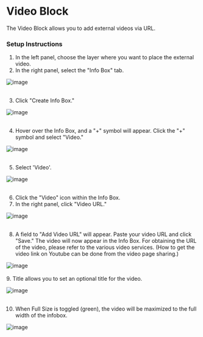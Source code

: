 # Video Block

The Video Block allows you to add external videos via URL.

### Setup Instructions

1. In the left panel, choose the layer where you want to place the external video.
2. In the right panel, select the "Info Box" tab.

![image](https://github.com/CS-eukarya/User-Manual-English-/assets/154571156/ee9c821c-a9a5-43f1-8432-64768f507bfa)
<br>
<br>

3. Click "Create Info Box."

![image](https://github.com/CS-eukarya/User-Manual-English-/assets/154571156/3fb36711-5375-4d00-9b97-4836f4110338)
<br>
<br>

4. Hover over the Info Box, and a "+" symbol will appear. Click the "+" symbol and select "Video."

![image](https://github.com/CS-eukarya/User-Manual-English-/assets/154571156/c4320712-c878-499d-bbda-7c8cf1a725df)
<br>
<br>

5. Select 'Video'.

![image](https://github.com/CS-eukarya/User-Manual-English-/assets/154571156/55461812-93da-4a37-ade7-d7ca4afc3dab)
<br>
<br>

6.  Click the "Video" icon within the Info Box.
7. In the right panel, click "Video URL."

![image](https://github.com/CS-eukarya/User-Manual-English-/assets/154571156/d8414950-aa89-42db-b391-f194b8b9d9e4)
<br>
<br>

8. A field to "Add Video URL" will appear. Paste your video URL and click "Save." 
The video will now appear in the Info Box.
For obtaining the URL of the video, please refer to the various video services.
(How to get the video link on Youtube can be done from the video page sharing.)

![image](https://github.com/CS-eukarya/User-Manual-English-/assets/154571156/eb540eec-f4e2-417f-94cf-4038967c586a)
<br>
<br>
9. Title allows you to set an optional title for the video.

![image](https://github.com/CS-eukarya/User-Manual-English-/assets/154571156/e15ce308-f29d-4e91-9fe1-90d7ce970923)
<br>
<br> 

10. When Full Size is toggled (green), the video will be maximized to the full width of the infobox.

![image](https://github.com/CS-eukarya/User-Manual-English-/assets/154571156/e047542b-0e20-4d75-b1ab-537a4ac249ec)
<br>
<br> 
